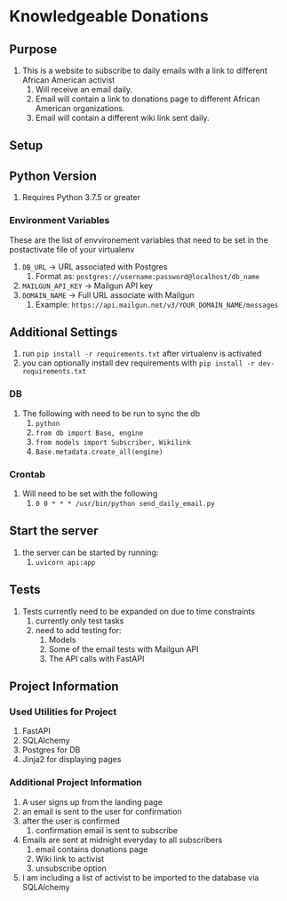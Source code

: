 # Knowledgeable Donations

## Purpose

1. This is a website to subscribe to daily emails with a link to different African American activist
   1. Will receive an email daily.
   2. Email will contain a link to donations page to different African American organizations.
   3. Email will contain a different wiki link sent daily.

## Setup

## Python Version

1. Requires Python 3.7.5 or greater

### Environment Variables

These are the list of envvironement variables that need to be set in the postactivate file of your virtualenv

1. `DB_URL` ->  URL associated with Postgres
   1. Format as: `postgres://username:password@localhost/db_name`
2. `MAILGUN_API_KEY` -> Mailgun API key
3. `DOMAIN_NAME` -> Full URL associate with Mailgun
   1. Example: `https://api.mailgun.net/v3/YOUR_DOMAIN_NAME/messages`

## Additional Settings

1. run `pip install -r requirements.txt` after virtualenv is activated
2. you can optionally install dev requirements with `pip install -r dev-requirements.txt`

### DB

1. The following with need to be run to sync the db
   1. `python`
   2. `from db import Base, engine`
   3. `from models import Subscriber, Wikilink`
   4. `Base.metadata.create_all(engine)`

### Crontab

1. Will need to be set with the following
   1. `0 0 * * * /usr/bin/python send_daily_email.py`

## Start the server

1. the server can be started by running:
   1. `uvicorn api:app`

## Tests

1. Tests currently need to be expanded on due to time constraints
   1. currently only test tasks
   2. need to add testing for:
      1. Models
      2. Some of the email tests with Mailgun API
      3. The API calls with FastAPI

## Project Information

### Used Utilities for Project

1. FastAPI
2. SQLAlchemy
3. Postgres for DB
4. Jinja2 for displaying pages

### Additional Project Information

1. A user signs up from the landing page
2. an email is sent to the user for confirmation
3. after the user is confirmed
   1. confirmation email is sent to subscribe
4. Emails are sent at midnight everyday to all subscribers
   1. email contains donations page
   2. Wiki link to activist
   3. unsubscribe option
5. I am including a list of activist to be imported to the database via SQLAlchemy

